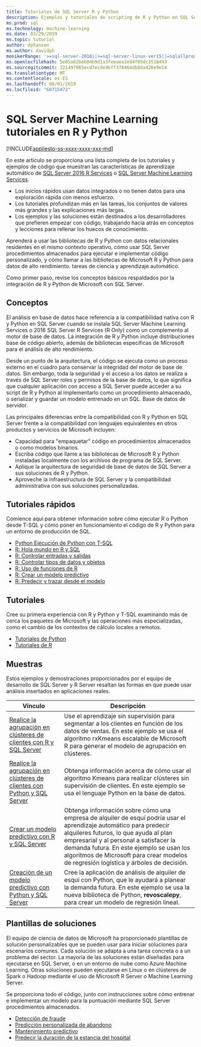 ```yaml
---
title: Tutoriales de SQL Server R y Python
description: Ejemplos y tutoriales de scripting de R y Python en SQL Server Machine Learning Services.
ms.prod: sql
ms.technology: machine-learning
ms.date: 03/29/2019
ms.topic: tutorial
author: dphansen
ms.author: davidph
monikerRange: '>=sql-server-2016||>=sql-server-linux-ver15||=sqlallproducts-allversions'
ms.openlocfilehash: 5e05a62be604b9d1a3feeaea1ed4f05dc3538493
ms.sourcegitcommit: 321497065ecd7ecde9bff378464db8da426e9e14
ms.translationtype: MT
ms.contentlocale: es-ES
ms.lasthandoff: 08/01/2019
ms.locfileid: "68715472"
---
```

# <a name="sql-server-machine-learning-tutorials-in-r-and-python"></a>SQL Server Machine Learning tutoriales en R y Python
[!INCLUDE[appliesto-ss-xxxx-xxxx-xxx-md](../../includes/appliesto-ss-xxxx-xxxx-xxx-md.md)]

En este artículo se proporciona una lista completa de los tutoriales y ejemplos de código que muestran las características de aprendizaje automático de [SQL Server 2016 R Services](../install/sql-r-services-windows-install.md) o [SQL Server Machine Learning Services](../install/sql-machine-learning-services-windows-install.md). 

+ Los inicios rápidos usan datos integrados o no tienen datos para una exploración rápida con menos esfuerzo.
+ Los tutoriales profundizan más en las tareas, los conjuntos de valores más grandes y las explicaciones más largas.
+ Los ejemplos y las soluciones están destinados a los desarrolladores que prefieren empezar con código, trabajando hacia atrás en conceptos y lecciones para rellenar los huecos de conocimiento.

Aprenderá a usar las bibliotecas de R y Python con datos relacionales residentes en el mismo contexto operativo, cómo usar SQL Server procedimientos almacenados para ejecutar e implementar código personalizado, y cómo llamar a las bibliotecas de Microsoft R y Python para datos de alto rendimiento. tareas de ciencia y aprendizaje automático.

Como primer paso, revise los conceptos básicos respaldados por la integración de R y Python de Microsoft con SQL Server.

## <a name="concepts"></a>Conceptos

El análisis en base de datos hace referencia a la compatibilidad nativa con R y Python en SQL Server cuando se instala SQL Server Machine Learning Services o 2016 SQL Server R Services (R Only) como un complemento al motor de base de datos. La integración de R y Python incluye distribuciones base de código abierto, además de bibliotecas específicas de Microsoft para el análisis de alto rendimiento.

Desde un punto de la arquitectura, el código se ejecuta como un proceso externo en el cuadro para conservar la integridad del motor de base de datos. Sin embargo, toda la seguridad y el acceso a los datos se realiza a través de SQL Server roles y permisos de la base de datos, lo que significa que cualquier aplicación con acceso a SQL Server puede acceder a su script de R y Python al implementarlo como un procedimiento almacenado, o serializar y guardar un modelo entrenado en un SQL. Base de datos de servidor.

Las principales diferencias entre la compatibilidad con R y Python en SQL Server frente a la compatibilidad con lenguajes equivalentes en otros productos y servicios de Microsoft incluyen:

+ Capacidad para "empaquetar" código en procedimientos almacenados o como modelos binarios.
+ Escriba código que llame a las bibliotecas de Microsoft R y Python instaladas localmente con los archivos de programa de SQL Server.
+ Aplique la arquitectura de seguridad de base de datos de SQL Server a sus soluciones de R y Python.
+ Aproveche la infraestructura de SQL Server y la compatibilidad administrativa con sus soluciones personalizadas.

## <a name="quickstarts"></a>Tutoriales rápidos

Comience aquí para obtener información sobre cómo ejecutar R o Python desde T-SQL y cómo poner en funcionamiento el código de R y Python para un entorno de producción de SQL.

+ [Python Ejecución de Python con T-SQL](run-python-using-t-sql.md)
+ [R: Hola mundo en R y SQL](rtsql-using-r-code-in-transact-sql-quickstart.md)
+ [R: Controlar entradas y salidas](rtsql-working-with-inputs-and-outputs.md)
+ [R: Controlar tipos de datos y objetos](rtsql-r-and-sql-data-types-and-data-objects.md)
+ [R: Uso de funciones de R](rtsql-using-r-functions-with-sql-server-data.md)
+ [R: Crear un modelo predictivo](rtsql-create-a-predictive-model-r.md)
+ [R: Predecir y trazar desde el modelo](rtsql-predict-and-plot-from-model.md)

## <a name="tutorials"></a>Tutoriales

Cree su primera experiencia con R y Python y T-SQL examinando más de cerca los paquetes de Microsoft y las operaciones más especializadas, como el cambio de los contextos de cálculo locales a remotos.

+ [Tutoriales de Python](sql-server-python-tutorials.md)
+ [Tutoriales de R](sql-server-r-tutorials.md)

<a name ="bkmk_samples"></a>

## <a name="samples"></a>Muestras

Estos ejemplos y demostraciones proporcionados por el equipo de desarrollo de SQL Server y R Server resaltan las formas en que puede usar análisis insertados en aplicaciones reales.

| Vínculo | Descripción | 
|------|-------------|
| [Realice la agrupación en clústeres de clientes con R y SQL Server](https://microsoft.github.io/sql-ml-tutorials/R/customerclustering/) | Use el aprendizaje sin supervisión para segmentar a los clientes en función de los datos de ventas. En este ejemplo se usa el algoritmo rxKmeans escalable de Microsoft R para generar el modelo de agrupación en clústeres. |
| [Realice la agrupación en clústeres de clientes con Python y SQL Server](https://microsoft.github.io/sql-ml-tutorials/python/customerclustering/) | Obtenga información acerca de cómo usar el algoritmo Kmeans para realizar clústeres sin supervisión de clientes. En este ejemplo se usa el lenguaje Python en la base de datos.| SQL Server 2017 |
| [Crear un modelo predictivo con R y SQL Server](https://microsoft.github.io/sql-ml-tutorials/R/rentalprediction) | Obtenga información sobre cómo una empresa de alquiler de esquí podría usar el aprendizaje automático para predecir alquileres futuros, lo que ayuda al plan empresarial y al personal a satisfacer la demanda futura. En este ejemplo se usan los algoritmos de Microsoft para crear modelos de regresión logística y árboles de decisión. | 
| [Creación de un modelo predictivo con Python y SQL Server](https://microsoft.github.io/sql-ml-tutorials/python/rentalprediction/) | Cree la aplicación de análisis de alquiler de esquí con Python, que le ayudará a planear la demanda futura. En este ejemplo se usa la nueva biblioteca de Python, **revoscalepy**, para crear un modelo de regresión lineal. | 

<a name="bkmk_solutions"></a>

## <a name="solution-templates"></a>Plantillas de soluciones

El equipo de ciencia de datos de Microsoft ha proporcionado plantillas de solución personalizables que se pueden usar para iniciar soluciones para escenarios comunes. Cada solución se adapta a una tarea concreta o a un problema del sector. La mayoría de las soluciones están diseñadas para ejecutarse en SQL Server, o en un entorno de nube como Azure Machine Learning. Otras soluciones pueden ejecutarse en Linux o en clústeres de Spark o Hadoop mediante el uso de Microsoft R Server o Machine Learning Server.

Se proporciona todo el código, junto con instrucciones sobre cómo entrenar e implementar un modelo para la puntuación mediante SQL Server procedimientos almacenados.

+ [Detección de fraude](https://gallery.cortanaanalytics.com/Tutorial/Online-Fraud-Detection-Template-with-SQL-Server-R-Services-1)
+ [Predicción personalizada de abandono](https://gallery.cortanaanalytics.com/Tutorial/Customer-Churn-Prediction-Template-with-SQL-Server-R-Services-1)
+ [Mantenimiento predictivo](https://gallery.cortanaanalytics.com/Tutorial/Predictive-Maintenance-Template-with-SQL-Server-R-Services-1)
+ [Predecir la duración de la estancia del hospital](https://gallery.cortanaintelligence.com/Solution/Predicting-Length-of-Stay-in-Hospitals-1)

